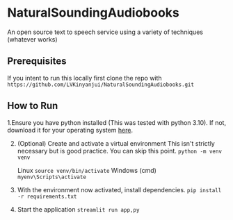 # NaturalSoundingAudiobooks
An open source text to speech service using a variety of techniques (whatever works)

## Prerequisites
If you intent to run this locally first clone the repo with
`https://github.com/LVKinyanjui/NaturalSoundingAudiobooks.git`

## How to Run
1.Ensure you have python installed (This was tested with python 3.10). If not, download it for your operating system [here](https://www.python.org/downloads/).

2. (Optional) Create and activate a virtual environment
    This isn't strictly necessary but is good practice. You can skip this point.
   `python -m venv venv`
   
   Linux
   `source venv/bin/activate`
   Windows (cmd)
   `myenv\Scripts\activate`

3. With the environment now activated, install dependencies.
   `pip install -r requirements.txt`
   
4. Start the application
   `streamlit run app,py`


